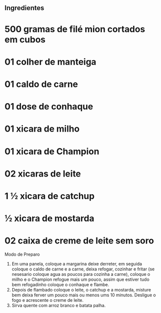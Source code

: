 ## Ingredientes
# 500 gramas de filé mion cortados em cubos
# 01 colher de manteiga
# 01 caldo de carne
# 01 dose de conhaque
# 01 xicara de milho
# 01 xicara de Champion
# 02 xicaras de leite
# 1 ½ xicara de catchup
# ½ xicara de mostarda
# 02 caixa de creme de leite sem soro


Modo de Preparo
1. Em uma panela, coloque a margarina deixe derreter, em seguida coloque o caldo de carne e a carne, deixa refogar, cozinhar e fritar (se nesesario coloque agua as poucos para cozinha a carne), coloque o milho e o Champion refogue mais um pouco, assim que estiver tudo bem refogadinho coloque o conhaque e flambe.
2. Depois de flambado coloque o leite, o catchup e a mostarda, misture bem deixa ferver um pouco mais ou menos ums 10 minutos. Desligue o fogo e acrescente o creme de leite.
3. Sirva quente com arroz branco e batata palha.